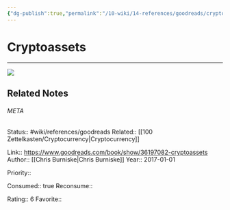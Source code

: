 ```yaml
---
{"dg-publish":true,"permalink":"/10-wiki/14-references/goodreads/cryptoassets-20230122071907/","title":"Cryptoassets"}
---
```


# Cryptoassets
---
![](https://i.gr-assets.com/images/S/compressed.photo.goodreads.com/books/1504794373l/36197082._SY475_.jpg)

## Related Notes




###### META
Status:: #wiki/references/goodreads
Related:: [[100 Zettelkasten/Cryptocurrency\|Cryptocurrency]]

Link:: https://www.goodreads.com/book/show/36197082-cryptoassets
Author:: [[Chris Burniske\|Chris Burniske]]
Year:: 2017-01-01

Priority:: 

Consumed:: true
Reconsume:: 

Rating:: 6
Favorite:: 
